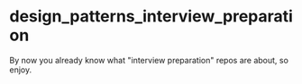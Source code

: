 # design_patterns_interview_preparation
By now you already know what "interview preparation" repos are about, so enjoy.

